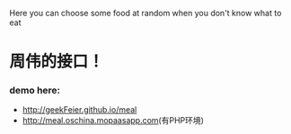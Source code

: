 Here you can choose some food at random when you don't know what to eat
<h1>周伟的接口！</h1>
<h3>demo here:</h3>
<ul>
	<li>
		<a href="http://geekFeier.github.io/meal">http://geekFeier.github.io/meal</a>
	</li>
	<li>
		<a href="http://meal.oschina.mopaasapp.com">http://meal.oschina.mopaasapp.com</a>(有PHP环境)
	</li>
</ul>
